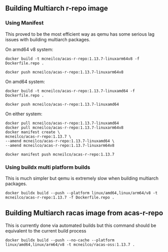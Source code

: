 ## Building Multiarch r-repo image

### Using Manifest 

This proved to be the most efficient way as qemu has some serious lag issues with building multiarch packages.

On armd64 v8 system:
```
docker build -t mcneilco/acas-r-repo:1.13.7-linuxarm64v8 -f Dockerfile.repo .

docker push mcneilco/acas-r-repo:1.13.7-linuxarm64v8
```

On amd64 system:
```
docker build -t mcneilco/acas-r-repo:1.13.7-linuxamd64 -f Dockerfile.repo .

docker push mcneilco/acas-r-repo:1.13.7-linuxamd64
```

On either system:

```
docker pull mcneilco/acas-r-repo:1.13.7-linuxamd64 
docker pull mcneilco/acas-r-repo:1.13.7-linuxarm64v8
docker manifest create \
mcneilco/acas-r-repo:1.13.7 \
--amend mcneilco/acas-r-repo:1.13.7-linuxamd64 \
--amend mcneilco/acas-r-repo:1.13.7-linuxarm64v8

docker manifest push mcneilco/acas-r-repo:1.13.7
```

### Using buildx multi platform builds

This is much simpler but qemu is extremely slow when building multiarch packages.

```
docker buildx build --push --platform linux/amd64,linux/arm64/v8 -t mcneilco/acas-r-repo:1.13.7 -f Dockerfile.repo .
```


## Building Multiarch racas image from acas-r-repo

This is currently done via automated builds but this command should be equivalent to the current build process
```
docker buildx build --push --no-cache --platform linux/amd64,linux/arm64/v8 -t mcneilco/racas-oss:1.13.7 .
```
